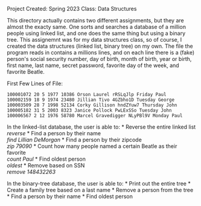 Project Created: Spring 2023
Class: Data Structures

This directory actually contains two different assignments, but they are almost the exacty same. One sorts and searches a database of a million people using linked list, and one does the same thing but using a binary tree. This assignemnt was for my data structures class, so of course, I created the data structures (linked list, binary tree) on my own. The file the program reads in contains a millions lines, and on each line there is a (fake) person's social security number, day of birth, month of birth, year or birth, first name, last name, secret password, favorite day of the week, and favorite Beatle.

First Few Lines of File:
```
100001072 20 5 1977 10386 Orson Laurel rRSLqJlp Friday Paul  
100002159 18 9 1974 23480 Jillian Tivo 4GZbho1D Tuesday George  
100003509 28 7 1998 52134 Corky Gillison hndZYuw7 Thursday John  
100005182 31 5 2003 8323 Janice Pollock PwLExSSo Tuesday John  
100006567 2 12 1976 58780 Marcel Gravedigger NLyPBl9V Monday Paul  
```


In the linked-list database, the user is able to:
    * Reverse the entire linked list  
        *reverse*
    * Find a person by their name   
        *find Lillian DeMorgan*
    * Find a person by their zipcode  
        *zip 79090*
    * Count how many people named a certain Beatle as their favorite  
        *count Paul*
    * Find oldest person  
        *oldest* 
    * Remove based on SSN  
        *remove 148432263*

In the binary-tree database, the user is able to:
    * Print out the entire tree
    * Create a family tree based on a last name
    * Remove a person from the tree
    * Find a person by their name 
    * Find oldest person

